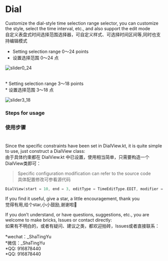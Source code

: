 # Dial
Customize the dial-style time selection range selector, you can customize the style, select the time interval, etc., and also support the edit mode<br>
自定义表盘式时间选择范围选择器，可自定义样式、可选择时间区间等,同时也支持编辑模式<br>

* Setting selection range 0～24 points<br>
* 设置选择范围 0～24 点<br>

![slider0_24](https://gitee.com/tingyusha/images/raw/master/0-24.gif)

<br>
* Setting selection range 3～18 points<br>
* 设置选择范围 3～18 点<br>

![slider3_18](https://gitee.com/tingyusha/images/raw/master/3-18.gif)


### Steps for usage<br>
### 使用步骤<br>
#
Since the specific constraints have been set in DialView.kt, it is quite simple to use, just construct a DialView class:<br>
由于具体约束都在 DialView.kt 中已设置，使用相当简单，只需要构造一个DialView类即可：<br>

>Specific configuration modification can refer to the source code<br>
>具体配置修改可参看源代码<br>

>>
```kotlin
DialView(start = 10, end = 3, editType = TimeEditType.EDIT, modifier = Modifier)
```
If you find it useful, give a star, a little encouragement, thank you<br>
觉得有用,给个star,小小鼓励,谢谢啦🙏<br>

If you don’t understand, or have questions, suggestions, etc., you are welcome to make bricks, Issues or contact directly:<br>
如果有不明白的，或者有疑问、建议之类，都欢迎拍砖，Issues或者直接联系：<br>

*wechat：_ShaTingYu<br>
*微信：_ShaTingYu<br>
*QQ: 916878440<br>
*QQ: 916878440<br>
